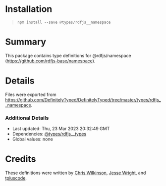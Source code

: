 # Installation
> `npm install --save @types/rdfjs__namespace`

# Summary
This package contains type definitions for @rdfjs/namespace (https://github.com/rdfjs-base/namespace).

# Details
Files were exported from https://github.com/DefinitelyTyped/DefinitelyTyped/tree/master/types/rdfjs__namespace.

### Additional Details
 * Last updated: Thu, 23 Mar 2023 20:32:49 GMT
 * Dependencies: [@types/rdfjs__types](https://npmjs.com/package/@types/rdfjs__types)
 * Global values: none

# Credits
These definitions were written by [Chris Wilkinson](https://github.com/thewilkybarkid), [Jesse Wright](https://github.com/jeswr), and [tpluscode](https://github.com/tpluscode).
